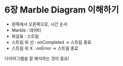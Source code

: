 # 6장 Marble Diagram 이해하기

- 왼쪽에서 오른쪽으로, 시간 순서
- Marble : 데이터
- 화살표 : 스트림
- 스트림 위 선 : onCompleted -> 스트림 종료
- 스트림 위 X : onError -> 스트림 종료

다이어그램을 잘 해석하는 것이 중요!